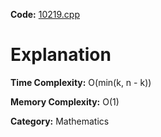 **Code:** [10219.cpp](./10219.cpp)

# Explanation

**Time Complexity:** O(min(k, n - k))

**Memory Complexity:** O(1)

**Category:** Mathematics
